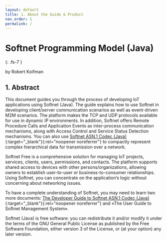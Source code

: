 ```yaml
---
layout: default
title: 1. About the Guide & Product
nav_order: 1
permalink: /
---
```


# Softnet Programming Model (Java)
{: .fs-7 }

by Robert Koifman  

## 1. Abstract

This document guides you through the process of developing IoT applications using Softnet (Java). The guide explains how to use Softnet in developing client/server communication scenarios as well as event-driven M2M scenarios. The platform makes the TCP and UDP protocols available for use in dynamic IP environments. In addition, Softnet offers Remote Procedure Calls and Application Events as inter-process communication mechanisms, along with Access Control and Service Status Detection mechanisms. You can also use [Softnet ASN.1 Codec (Java)](https://github.com/softnet-free/asn1codec-java){:target="_blank"}{:rel="noopener noreferrer"} to compactly represent complex hierarchical data for transmission over a network.  

Softnet Free is a comprehensive solution for managing IoT projects, services, clients, users, permissions, and contacts. The platform supports shared access to devices with other persons/organizations, allowing owners to establish user-to-user or business-to-consumer relationships. Using Softnet, you can concentrate on the application’s logic without concerning about networking issues.  

To have a complete understanding of Softnet, you may need to learn two more documents: [The Developer Guide to Softnet ASN.1 Codec (Java)](https://softnet-free.github.io/asn1codec-java){:target="_blank"}{:rel="noopener noreferrer"} and «The User Guide to Softnet Management System».  

Softnet (Java) is free software: you can redistribute it and/or modify it under the terms of the GNU General Public License as published by the Free Software Foundation, either version 3 of the License, or (at your option) any later version.
